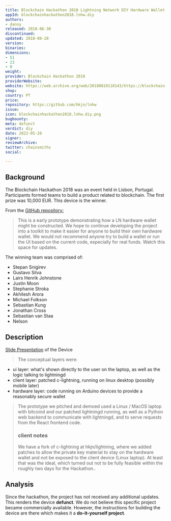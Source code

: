 ```yaml
---
title: Blockchain Hackathon 2018 Lightning Network DIY Hardware Wallet
appId: blockchainhackathon2018.lnhw.diy
authors:
- danny
released: 2018-06-30
discontinued: 
updated: 2018-08-28
version: 
binaries: 
dimensions:
- 51
- 23
- 8
weight: 
provider: Blockchain Hackathon 2018
providerWebsite: 
website: https://web.archive.org/web/20180819110143/https://blockchain-hackathon.com/
shop: 
country: PT
price: 
repository: https://github.com/hkjn/lnhw
issue: 
icon: blockchainhackathon2018.lnhw.diy.png
bugbounty: 
meta: defunct
verdict: diy
date: 2022-05-20
signer: 
reviewArchive: 
twitter: chainsmiths
social: 

---
```


## Background 

The Blockchain Hackathon 2018 was an event held in Lisbon, Portugal. Participants formed teams to build a product related to blockchain. The first prize was 10,000 EUR. This device is the winner. 

From the [GitHub repository:](https://github.com/hkjn/lnhw)

> This is a early prototype demonstrating how a LN hardware wallet might be constructed. We hope to continue developing the project into a toolkit to make it easier for anyone to build their own hardware wallet. We would not recommend anyone try to build a wallet or run the UI based on the current code, especially for real funds. Watch this space for updates.

The winning team was comprised of: 

- Stepan Snigirev
- Gustavo Silva
- Lairs Henrik Johnstone
- Justin Moon
- Stephanie Stroka
- Akhilesh Arora
- Michael Folkson
- Sebastian Kung 
- Jonathan Cross 
- Sebastian van Staa
- Nelson 

## Description 

[Slide Presentation](https://github.com/hkjn/lnhw/blob/master/chainhack-slides.pdf) of the Device

> The conceptual layers were:
> 
- ui layer: what's shown directly to the user on the laptop, as well as the logic talking to lightningd
- client layer: patched c-lightning, running on linux desktop (possibly mobile later)
- hardware layer: code running on Arduino devices to provide a reasonably secure wallet
>
> The prototype we pitched and demoed used a Linux / MacOS laptop with bitcoind and our patched lightningd running, as well as a Python web backend to communicate with lightningd, and to serve requests from the React frontend code.
>
> ### client notes
>
> We have a fork of c-lightning at hkjn/lightning, where we added patches to allow the private key material to stay on the hardware wallet and not be exposed to the client device (Linux laptop). At least that was the ideal, which turned out not to be fully feasible within the roughly two days for the Hackathon..

## Analysis 

Since the hackathon, the project has not received any additional updates. This renders the device **defunct**. We do not believe this specific project became commercially available. However, the instructions for building the device are there which makes it a **do-it-yourself project**.